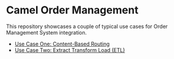 Camel Order Management
======================

This repository showcases a couple of typical use cases for Order Management System integration.

* [Use Case One: Content-Based Routing](use-case-one/ReadMe.md)
* [Use Case Two: Extract Transform Load (ETL)](use-case-two/ReadMe.md)
